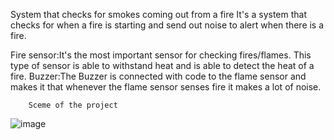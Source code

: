 System that checks for smokes coming out from a fire
It's a system that checks for when a fire is starting and send out noise to alert when there is a fire.

Fire sensor:It's the most important sensor for checking fires/flames.
This type of sensor is able to withstand heat and is able to detect the heat of a fire.
Buzzer:The Buzzer is connected with code to the flame sensor and makes it that whenever the flame sensor senses fire it makes a lot of noise.




        Sceme of the project
![image](https://github.com/Makcous/Gas-detector/assets/154498402/605ac4fb-30c3-4e75-8f3a-fee41bffca4f)
